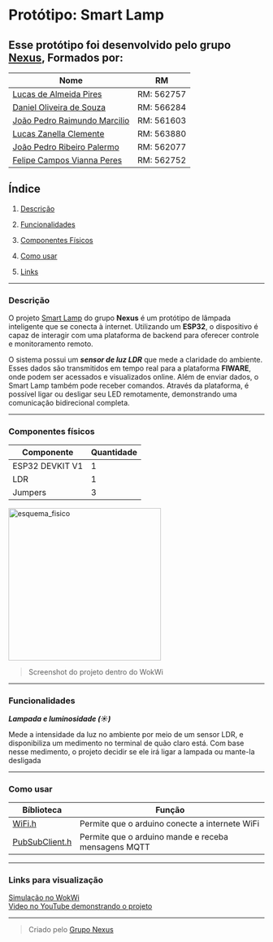 # Protótipo: Smart Lamp	

## Esse protótipo foi desenvolvido pelo grupo <ins>Nexus</ins>, Formados por:

|Nome|RM|
|--|--|
|[Lucas de Almeida Pires](https://github.com/LucasAllPires) | RM: 562757 |
|[Daniel Oliveira de Souza](https://github.com/xdlimao) | RM: 566284 |
|[João Pedro Raimundo Marcilio](https://github.com/Jonausss) | RM: 561603 |
|[Lucas Zanella Clemente](https://github.com/LucasZanellaClemente) | RM: 563880 |
|[João Pedro Ribeiro Palermo](https://github.com/jpPalermo) | RM: 562077 |
|[Felipe Campos Vianna Peres](https://github.com/camp0s0s) | RM: 562752 |

## Índice

1. [Descrição](#descrição)
   
2. [Funcionalidades](#funcionalidades)
   
3. [Componentes Físicos](#componentes-físicos)
  
4. [Como usar](#como-usar)
   
5. [Links](#links-para-visualização)

---

### Descrição

O projeto <ins>Smart Lamp</ins> do grupo **Nexus** é  um protótipo de lâmpada inteligente que se conecta à internet. Utilizando um **ESP32**, o dispositivo é capaz de interagir com uma plataforma de backend para oferecer controle e monitoramento remoto.

O sistema possui um ***sensor de luz LDR*** que mede a claridade do ambiente. Esses dados são transmitidos em tempo real para a plataforma **FIWARE**, onde podem ser acessados e visualizados online. Além de enviar dados, o Smart Lamp também pode receber comandos. Através da plataforma, é possível ligar ou desligar seu LED remotamente, demonstrando uma comunicação bidirecional completa.

---

### Componentes físicos

| Componente | Quantidade |
|--|--|
|ESP32 DEVKIT V1|1|
|LDR|1|
|Jumpers|3|

<img width="300" height=auto alt="esquema_fisico" src="https://github.com/user-attachments/assets/386b4d9d-56b5-4640-bd52-10864b7461e3" />  

> Screenshot do projeto dentro do WokWi

---

### Funcionalidades

***Lampada e luminosidade (☀️)***

Mede a intensidade da luz no ambiente por meio de um sensor LDR, e disponibiliza um medimento no terminal de quão claro está. Com base nesse medimento, o projeto decidir se ele irá ligar a lampada ou mante-la desligada

---
### Como usar

|Bíblioteca|Função|
|--|--|
|[WiFi.h](https://docs.arduino.cc/libraries/wifi)|Permite que o arduino conecte a internete WiFi|
|[PubSubClient.h](https://docs.arduino.cc/libraries/pubsubclient)|Permite que o arduino mande e receba mensagens MQTT|


---
### Links para visualização

[Simulação no WokWi](https://wokwi.com/projects/441460431040464897)  
[Video no YouTube demonstrando o projeto](https://youtu.be/L4Cd7HWDTmM)

---

> Criado pelo [Grupo Nexus](https://github.com/Nexus-Consulting-FIAP)

